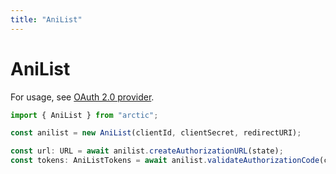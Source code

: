 ```yaml
---
title: "AniList"
---
```


# AniList

For usage, see [OAuth 2.0 provider](/guides/oauth2).

```ts
import { AniList } from "arctic";

const anilist = new AniList(clientId, clientSecret, redirectURI);
```

```ts
const url: URL = await anilist.createAuthorizationURL(state);
const tokens: AniListTokens = await anilist.validateAuthorizationCode(code);
```
